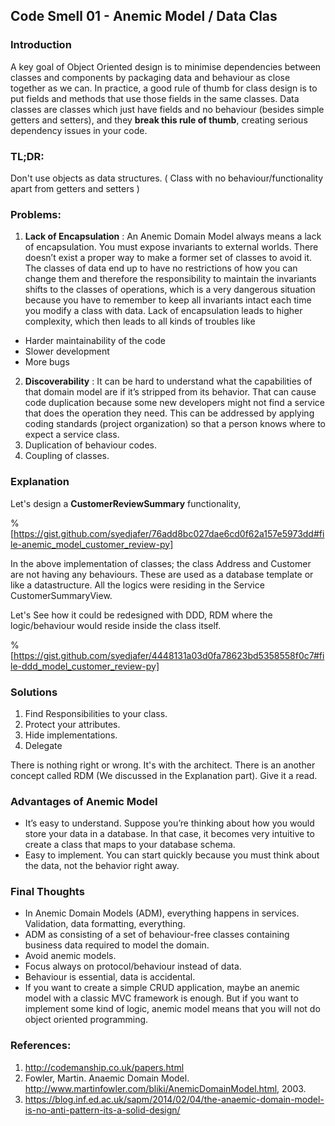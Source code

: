## Code Smell 01 - Anemic Model / Data Clas

### Introduction

A key goal of Object Oriented design is to minimise dependencies between classes and components by packaging data and behaviour as close together as we can. In practice, a good rule of thumb for class design is to put fields and methods that use those fields in the same classes. Data classes are classes which just have fields and no behaviour (besides simple getters and setters), and they **break this rule of thumb**, creating serious dependency issues in your code.

### TL;DR:
Don't use objects as data structures. ( Class with no behaviour/functionality apart from getters and setters )

### Problems:

1. **Lack of Encapsulation** : An Anemic Domain Model always means a lack of encapsulation. You must expose invariants to external worlds. There doesn’t exist a proper way to make a former set of classes to avoid it. The classes of data end up to have no restrictions of how you can change them and therefore the responsibility to maintain the invariants shifts to the classes of operations, which is a very dangerous situation because you have to remember to keep all invariants intact each time you modify a class with data.
Lack of encapsulation leads to higher complexity, which then leads to all kinds of troubles like
  - Harder maintainability of the code 
  - Slower development
  - More bugs 
2. **Discoverability** : It can be hard to understand what the capabilities of that domain model are if it’s stripped from its behavior. That can cause code duplication because some new developers might not find a service that does the operation they need. This can be addressed by applying coding standards (project organization) so that a person knows where to expect a service class. 
3. Duplication of behaviour codes.
4. Coupling of classes.

### Explanation

Let's design a **CustomerReviewSummary** functionality, 

%[https://gist.github.com/syedjafer/76add8bc027dae6cd0f62a157e5973dd#file-anemic_model_customer_review-py]


In the above implementation of classes; the class Address and Customer are not having any behaviours. These are used as a database template or like a datastructure. All the logics were residing in the Service CustomerSummaryView. 

Let's See how it could be redesigned with DDD, RDM where the logic/behaviour would reside inside the class itself. 

%[https://gist.github.com/syedjafer/4448131a03d0fa78623bd5358558f0c7#file-ddd_model_customer_review-py]

### Solutions

1. Find Responsibilities to your class. 
2. Protect your attributes.
3. Hide implementations.
4. Delegate

There is nothing right or wrong. It's with the architect. There is an another concept called RDM (We discussed in the Explanation part). Give it a read. 


### Advantages of Anemic Model

- It’s easy to understand. Suppose you’re thinking about how you would store your data in a database. In that case, it becomes very intuitive to create a class that maps to your database schema. 
- Easy to implement. You can start quickly because you must think about the data, not the behavior right away. 

### Final Thoughts

- In Anemic Domain Models (ADM), everything happens in services. Validation, data formatting, everything.
- ADM as consisting of a set of  behaviour-free classes containing business data required to model the domain. 
- Avoid anemic models.
- Focus always on protocol/behaviour instead of data.
- Behaviour is essential, data is accidental.
- If you want to create a simple CRUD application, maybe an anemic model with a classic MVC framework is enough. But if you want to implement some kind of logic, anemic model means that you will not do object oriented programming.

### References: 

1. http://codemanship.co.uk/papers.html
2. Fowler, Martin. Anaemic Domain Model. http://www.martinfowler.com/bliki/AnemicDomainModel.html, 2003.
3. https://blog.inf.ed.ac.uk/sapm/2014/02/04/the-anaemic-domain-model-is-no-anti-pattern-its-a-solid-design/










